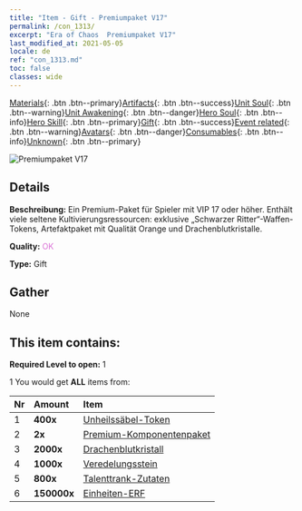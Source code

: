 ```yaml
---
title: "Item - Gift - Premiumpaket V17"
permalink: /con_1313/
excerpt: "Era of Chaos  Premiumpaket V17"
last_modified_at: 2021-05-05
locale: de
ref: "con_1313.md"
toc: false
classes: wide
---
```

 [Materials](/ItemsDE/){: .btn .btn--primary}[Artifacts](/ItemsDE/Artifacts/){: .btn .btn--success}[Unit Soul](/ItemsDE/UnitSoul/){: .btn .btn--warning}[Unit Awakening](/ItemsDE/UnitAwakening/){: .btn .btn--danger}[Hero Soul](/ItemsDE/HeroSoul/){: .btn .btn--info}[Hero Skill](/ItemsDE/HeroSkill/){: .btn .btn--primary}[Gift](/ItemsDE/Gift/){: .btn .btn--success}[Event related](/ItemsDE/Events/){: .btn .btn--warning}[Avatars](/ItemsDE/Avatars/){: .btn .btn--danger}[Consumables](/ItemsDE/Consumables/){: .btn .btn--info}[Unknown](/ItemsDE/Unknown/){: .btn .btn--primary}

 ![Premiumpaket V17](/images/t/i_905001.png)

## Details
 **Beschreibung:** Ein Premium-Paket für Spieler mit VIP 17 oder höher. Enthält viele seltene Kultivierungsressourcen: exklusive „Schwarzer Ritter“-Waffen-Tokens, Artefaktpaket mit Qualität Orange und Drachenblutkristalle.

 **Quality:** <span style="color: #DA70D6">OK</span>

 **Type:** Gift

## Gather

  None

## This item contains:

 **Required Level to open:** 1

 1 You would get **ALL** items  from:

  | Nr | Amount |     Item    |
  |:---|:-------|:------------|
  | 1 |  **400x** | [Unheilssäbel-Token](/ItemsDE/con_979/) |  | 
  | 2 |  **2x** | [Premium-Komponentenpaket](/ItemsDE/con_1363/) |  | 
  | 3 |  **2000x** | [Drachenblutkristall](/ItemsDE/con_879/) |  | 
  | 4 |  **1000x** | [Veredelungsstein](/ItemsDE/con_814/) |  | 
  | 5 |  **800x** | [Talenttrank-Zutaten](/ItemsDE/con_1120/) |  | 
  | 6 |  **150000x** | [Einheiten-ERF](/ItemsDE/con_902/) |  | 
